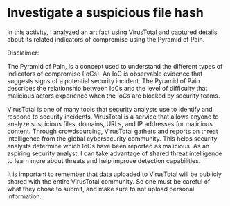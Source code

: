 # Investigate a suspicious file hash

In this activity, I analyzed an artifact using VirusTotal and captured details about its related indicators of compromise using the Pyramid of Pain. 

Disclaimer:

The Pyramid of Pain, is a concept used to understand the different types of indicators of compromise (IoCs). An IoC is observable evidence that suggests signs of a potential security incident. The Pyramid of Pain describes the relationship between IoCs and the level of difficulty that malicious actors experience when the IoCs are blocked by security teams.

VirusTotal is one of many tools that security analysts use to identify and respond to security incidents. VirusTotal is a service that allows anyone to analyze suspicious files, domains, URLs, and IP addresses for malicious content. Through crowdsourcing, VirusTotal gathers and reports on threat intelligence from the global cybersecurity community. This helps security analysts determine which IoCs have been reported as malicious. As an aspiring security analyst, I can take advantage of shared threat intelligence to learn more about threats and help improve detection capabilities. 

It is important to remember that data uploaded to VirusTotal will be publicly shared with the entire VirusTotal community. So one must be careful of what they chose to submit, and make sure to not upload personal information. 
